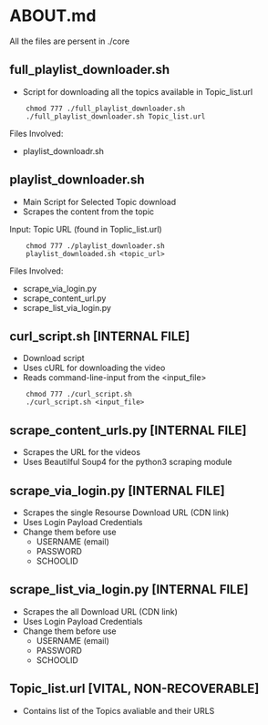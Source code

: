 # ABOUT.md

All the files are persent in ./core

## full_playlist_downloader.sh

- Script for downloading all the topics available in Topic_list.url

```shell
    chmod 777 ./full_playlist_downloader.sh
    ./full_playlist_downloader.sh Topic_list.url
```

Files Involved:

- playlist_downloadr.sh

## playlist_downloader.sh

- Main Script for Selected Topic download
- Scrapes the content from the topic

Input: Topic URL (found in Toplic_list.url)

```shell
    chmod 777 ./playlist_downloader.sh
    playlist_downloaded.sh <topic_url>
```

Files Involved:

- scrape_via_login.py
- scrape_content_url.py
- scrape_list_via_login.py

## curl_script.sh [INTERNAL FILE]

- Download script
- Uses cURL for downloading the video
- Reads command-line-input from the <input_file>

```shell
    chmod 777 ./curl_script.sh
    ./curl_script.sh <input_file>
```

## scrape_content_urls.py [INTERNAL FILE]

- Scrapes the URL for the videos
- Uses Beautilful Soup4 for the python3 scraping module

## scrape_via_login.py [INTERNAL FILE]

- Scrapes the single Resourse Download URL (CDN link)
- Uses Login Payload Credentials
- Change them before use
  - USERNAME (email)
  - PASSWORD
  - SCHOOLID

## scrape_list_via_login.py [INTERNAL FILE]

- Scrapes the all Download URL (CDN link)
- Uses Login Payload Credentials
- Change them before use
  - USERNAME (email)
  - PASSWORD
  - SCHOOLID

## Topic_list.url [VITAL, NON-RECOVERABLE]

- Contains list of the Topics avaliable and their URLS
